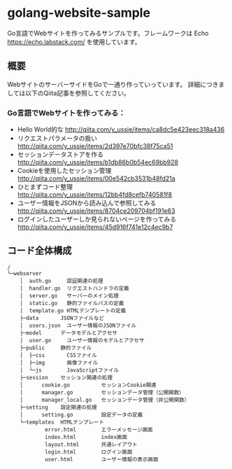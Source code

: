 # golang-website-sample
Go言語でWebサイトを作ってみるサンプルです。フレームワークは
Echo https://echo.labstack.com/ 
を使用しています。

## 概要

WebサイトのサーバーサイドをGoで一通り作っていっています。
詳細につきましては以下のQiita記事を参照してください。

### Go言語でWebサイトを作ってみる：

* Hello World的な http://qiita.com/y_ussie/items/ca8dc5e423eec318a436
* リクエストパラメータの扱い http://qiita.com/y_ussie/items/2d397e70bfc38f75ca51
* セッションデータストアを作る http://qiita.com/y_ussie/items/b1db86b0b54ec69bb928
* Cookieを使用したセッション管理 http://qiita.com/y_ussie/items/00e542cb3531b48fd21a
* ひとまずコード整理 http://qiita.com/y_ussie/items/12bb4fd8cefb740581f8
* ユーザー情報をJSONから読み込んで参照してみる http://qiita.com/y_ussie/items/8704ce209704bf191e63
* ログインしたユーザーしか見られないページを作ってみる http://qiita.com/y_ussie/items/45d916f741e12c4ec9b7

## コード全体構成

```
/
└─webserver
    │  auth.go     認証関連の処理
    │  handler.go  リクエストハンドラの定義
    │  server.go   サーバーのメイン処理
    │  static.go   静的ファイルパスの定義
    │  template.go HTMLテンプレートの定義
    ├─data       JSONファイルなど
    │  users.json  ユーザー情報のJSONファイル
    ├─model      データモデルとアクセサ
    │  user.go     ユーザー情報のモデルとアクセサ
    ├─public     静的ファイル
    │  ├─css       CSSファイル
    │  ├─img       画像ファイル
    │  └─js        JavaScriptファイル
    ├─session    セッション関連の処理
    │      cookie.go          セッションCookie関連
    │      manager.go         セッションデータ管理（公開関数）
    │      manager_local.go   セッションデータ管理（非公開関数）
    ├─setting    設定関連の処理
    │      setting.go         設定データの定義
    └─templates  HTMLテンプレート
            error.html        エラーメッセージ画面
            index.html        index画面
            layout.html       共通レイアウト
            login.html        ログイン画面
            user.html         ユーザー情報の表示画面
```
